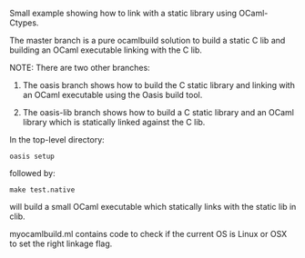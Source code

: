 Small example showing how to link with a static library using
OCaml-Ctypes. 

The master branch is a pure ocamlbuild solution to build a static C
lib and building an OCaml executable linking with the C lib.

NOTE: There are two other branches:

1. The oasis branch shows how to build the C static library and
   linking with an OCaml executable using the Oasis build tool.
   
2. The oasis-lib branch shows how to build a C static library and an
   OCaml library which is statically linked against the C lib.

In the top-level directory:

```shellscript
oasis setup
```

followed by:

```shellscript
make test.native
```

will build a small OCaml executable which statically links with the static lib in clib.

myocamlbuild.ml contains code to check if the current OS is Linux or
OSX to set the right linkage flag.

